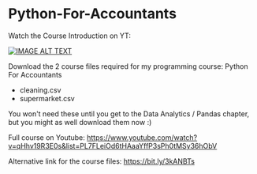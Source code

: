 # Python-For-Accountants

Watch the Course Introduction on YT:

[![IMAGE ALT TEXT](http://img.youtube.com/vi/qHhv19R3E0s/0.jpg)](http://www.youtube.com/watch?v=qHhv19R3E0s "Python For Accountants 2022 | 1.1 Introduction")

Download the 2 course files required for my programming course: Python For Accountants
- cleaning.csv
- supermarket.csv

You won't need these until you get to the Data Analytics / Pandas chapter, but you might as well download them now :)

Full course on Youtube: https://www.youtube.com/watch?v=qHhv19R3E0s&list=PL7FLeiOd6tHAaaYffP3sPh0tMSy36hObV

Alternative link for the course files: https://bit.ly/3kANBTs
